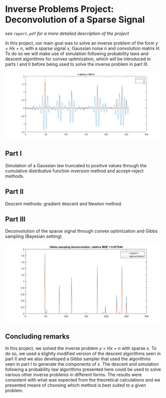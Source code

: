 # Inverse Problems Project: Deconvolution of a Sparse Signal

*see `report.pdf` for a more detailed description of the project*

In this project, our main goal was to solve an inverse problem of the form _y = Hx + n_, with a sparse signal _x_, Gaussian noise _n_ and convolution matrix _H_. To do so we will make use of simulation following probability laws and descent algorithms for convex optimization, which will be introduced in parts I and II before being used to solve the inverse problem in part III.

![x and y signals](./figs/xy.png)

## Part I
Simulation of a Gaussian law truncated to positive values through the cumulative distributive function inversion method and accept-reject methods.

## Part II
Descent methods: gradient descent and Newton method.

## Part III
Deconvolution of the sparse signal through convex optimization and Gibbs sampling (Bayesian setting).

![deconvoluted signal](./figs/gibsb.png)

## Concluding remarks
In this project, we solved the inverse problem _y = Hx + n_ with sparse _x_. To do so, we used a slightly modified version of the descent algorithms seen in part II and we also developed a Gibbs sampler that used the algorithms seen in part I to generate the components of _x_. The descent and simulation following a probability law algorithms presented here could be used to solve various other inverse problems in different forms. The results were consistent with what was expected from the theoretical calculations and we presented means of choosing which method is best suited to a given problem.
